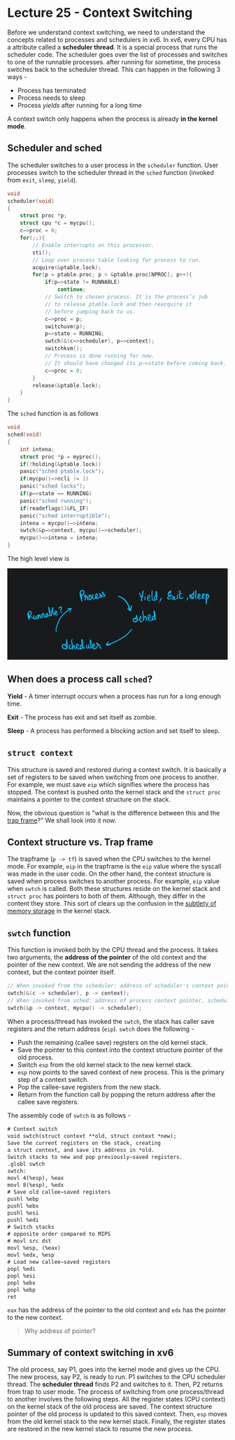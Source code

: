 # Lecture 25 - Context Switching

Before we understand context switching, we need to understand the concepts related to processes and schedulers in xv6. In xv6, every CPU has a attribute called a **scheduler thread**. It is a special process that runs the scheduler code. The scheduler goes over the list of processes and switches to one of the runnable processes. after running for sometime, the process switches back to the scheduler thread. This can happen in the following 3 ways -

- Process has terminated
- Process needs to sleep
- Process _yields_ after running for a long time

A context switch only happens when the process is already **in the kernel mode**.

## Scheduler and sched

The scheduler switches to a user process in the `scheduler` function. User processes switch to the scheduler thread in the `sched` function (invoked from `exit`, `sleep`, `yield`). 

```c
void
scheduler(void)
{
    struct proc *p;
    struct cpu *c = mycpu();
    c−>proc = 0;
    for(;;){
        // Enable interrupts on this processor.
        sti();
        // Loop over process table looking for process to run.
        acquire(&ptable.lock);
        for(p = ptable.proc; p < &ptable.proc[NPROC]; p++){
            if(p−>state != RUNNABLE)
                continue;
            // Switch to chosen process. It is the process’s job
            // to release ptable.lock and then reacquire it
            // before jumping back to us.
            c−>proc = p;
            switchuvm(p);
            p−>state = RUNNING;
            swtch(&(c−>scheduler), p−>context);
            switchkvm();
            // Process is done running for now.
            // It should have changed its p−>state before coming back.
            c−>proc = 0;
        }
        release(&ptable.lock);
    }
}
```

The `sched` function is as follows

```c
void
sched(void)
{
    int intena;
    struct proc *p = myproc();
    if(!holding(&ptable.lock))
    panic("sched ptable.lock");
    if(mycpu()−>ncli != 1)
    panic("sched locks");
    if(p−>state == RUNNING)
    panic("sched running");
    if(readeflags()&FL_IF)
    panic("sched interruptible");
    intena = mycpu()−>intena;
    swtch(&p−>context, mycpu()−>scheduler);
    mycpu()−>intena = intena;
}
```

The high level view is

![image-20210813235433748](assets/image-20210813235433748.png)

## When does a process call `sched`?

**Yield** - A timer interrupt occurs when a process has run for a long enough time.

**Exit** - The process has exit and set itself as zombie.

**Sleep** - A process has performed a blocking action and set itself to sleep.

##  `struct context`

This structure is saved and restored during a context switch. It is basically a set of registers to be saved when switching from one process to another. For example, we must save `eip` which signifies where the process has stopped. The context is pushed onto the kernel stack and the `struct proc` maintains a pointer to the context structure on the stack.

Now, the obvious question is "what is the difference between this and the [trap frame](#trap-frame-on-the-kernel-stack)?" We shall look into it now.

## Context structure vs. Trap frame

The trapframe (`p -> tf`) is saved when the CPU switches to the kernel mode. For example, `eip` in the trapframe is the `eip` value where the syscall was made in the user code. On the other hand, the context structure is saved when process switches to another process. For example, `eip` value when `swtch` is called. Both these structures reside on the kernel stack and `struct proc` has pointers to both of them. Although, they differ in the content they store. This sort of clears up the confusion in the [subtlety of memory storage](#a-subtlety-on-saving-context) in the kernel stack.

## `swtch` function

This function is invoked both by the CPU thread and the process. It takes two arguments, the **address of the pointer** of the old context and the pointer of the new context. We are not sending the address of the new context, but the context pointer itself.

```c
// When invoked from the scheduler: address of scheduler's context pointer, process context pointer
swtch(&(c -> scheduler), p -> context);
// When invoked from sched: address of process context pointer, scheduler context pointer
swtch(&p -> context, mycpu() -> scheduler);

```

 When a process/thread has invoked the `swtch`, the stack has caller save registers  and the return address (`eip`). `swtch` does the following -

- Push the remaining (callee save) registers on the old kernel stack.
- Save the pointer to this context into the context structure pointer of the old process.
- Switch `esp` from the old kernel stack to the new kernel stack.
- `esp` now points to the saved context of new process. This is the primary step of a context switch.
- Pop the callee-save registers from the new stack.
- Return from the function call by popping the return address after the callee save registers.

The assembly code of `swtch` is as follows -

```
# Context switch
void swtch(struct context **old, struct context *new);
Save the current registers on the stack, creating
a struct context, and save its address in *old.
Switch stacks to new and pop previously−saved registers.
.globl swtch
swtch:
movl 4(%esp), %eax
movl 8(%esp), %edx
# Save old callee−saved registers
pushl %ebp
pushl %ebx
pushl %esi
pushl %edi
# Switch stacks
# opposite order compared to MIPS
# movl src dst
movl %esp, (%eax)
movl %edx, %esp
# Load new callee−saved registers
popl %edi
popl %esi
popl %ebx
popl %ebp
ret
```

`eax` has the address of the pointer to the old context and `edx` has the pointer to the new context. 

> Why address of pointer?

## Summary of context switching in xv6

The old process, say P1, goes into the kernel mode and gives up the CPU. The new process, say P2, is ready to run. P1 switches to the CPU scheduler thread. The **scheduler thread** finds P2 and switches to it. Then, P2 returns from trap to user mode. The process of switching from one process/thread to another involves the following steps. All the register states (CPU context) on the kernel stack of the old process are saved. The context structure pointer of the old process is updated to this saved context. Then, `esp` moves from the old kernel stack to the new kernel stack. Finally, the register states are restored in the new kernel stack to resume the new process.